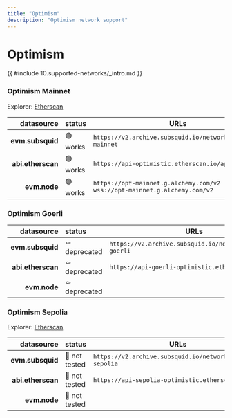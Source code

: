 ```yaml
---
title: "Optimism"
description: "Optimism network support"
---
```


<!-- markdownlint-disable single-h1 heading-increment no-inline-html -->

# Optimism

{{ #include 10.supported-networks/_intro.md }}

### Optimism Mainnet

Explorer: [Etherscan](https://optimistic.etherscan.io/)

|        datasource | status   | URLs                                                                             |
| -----------------:|:-------- | -------------------------------------------------------------------------------- |
|  **evm.subsquid** | 🟢 works | `https://v2.archive.subsquid.io/network/optimism-mainnet`                        |
| **abi.etherscan** | 🟢 works | `https://api-optimistic.etherscan.io/api`                                        |
|      **evm.node** | 🟢 works | `https://opt-mainnet.g.alchemy.com/v2` <br> `wss://opt-mainnet.g.alchemy.com/v2` |

### Optimism Goerli

|        datasource | status        | URLs                                                     |
| -----------------:|:------------- | -------------------------------------------------------- |
|  **evm.subsquid** | ⚰️ deprecated | `https://v2.archive.subsquid.io/network/optimism-goerli` |
| **abi.etherscan** | ⚰️ deprecated | `https://api-goerli-optimistic.etherscan.io/api`         |
|      **evm.node** | ⚰️ deprecated |                                                          |

### Optimism Sepolia

Explorer: [Etherscan](https://sepolia-optimism.etherscan.io/)

|        datasource | status        | URLs                                                      |
| -----------------:|:------------- | --------------------------------------------------------- |
|  **evm.subsquid** | 🤔 not tested | `https://v2.archive.subsquid.io/network/optimism-sepolia` |
| **abi.etherscan** | 🤔 not tested | `https://api-sepolia-optimistic.etherscan.io/api`         |
|      **evm.node** | 🤔 not tested |                                                           |
